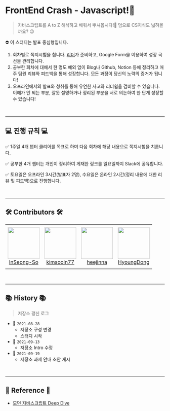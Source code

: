 # FrontEnd Crash - Javascript!:hammer:
> 자바스크립트를 A to Z 해석하고 배워서 뿌셔봅시다!:mag_right: 덤으로 CS지식도 넓혀볼까요? :wink:

⛔️ 이 스터디는 발표 중심형입니다.
1. 회차별로 쪽지시험을 칩니다. [리더](https://github.com/InSeong-So)가 준비하고, Google Form을 이용하여 성장 곡선을 관리합니다.
2. 공부한 회차에 대해서 한 명도 예외 없이 Blog나 Github, Notion 등에 정리하고 매주 팀원 리뷰와 피드백을 통해 성장합니다. 모든 과정이 당신의 노력의 증거가 됩니다!
3. 오프라인에서의 발표와 청취를 통해 유연한 사고와 리더쉽을 겸비할 수 있습니다. 이해가 안 되는 부분, 잘못 설명하거나 정리된 부분을 서로 의논하여 한 단계 성장할 수 있습니다!
<!-- 
<br>
<hr>

:blue_book:TOC가 들어갈 자리입니다. -->

<!-- START doctoc -->
<!-- ref: https://github.com/technote-space/toc-generator -->
<!-- END doctoc -->

<br>
<hr>

## 💻 진행 규칙 💻

✅ 1주일 4개 챕터 클리어를 목표로 하며 다음 회차에 해당 내용으로 쪽지시험을 치룹니다.

✅ 공부한 4개 챕터는 개인이 정리하여 게재한 링크를 일요일까지 Slack에 공유합니다.

✅ 토요일은 오프라인 3시간(발표자 2명), 수요일은 온라인 2시간(정리 내용에 대한 리뷰 및 피드백)으로 진행합니다.

<br>
<hr>

## 🛠 Contributors 🛠

<table align="center">
    <tr height="140px">
        <td align="center">
            <a href="https://github.com/InSeong-So"><img height="100px" width="100px" src="https://avatars.githubusercontent.com/u/18283006?v=4"/></a>
            <br />
            <a href="https://github.com/InSeong-So">InSeong-So</a>
        </td>
        <td align="center">
            <a href="https://github.com/kimsooin77"><img height="100px" width="100px" src="https://avatars.githubusercontent.com/u/82991292?v=4"/></a>
            <br />
            <a href="https://github.com/kimsooin77">kimsooin77</a>
        </td>
        <td align="center">
            <a href="https://github.com/heejinna"><img height="100px" width="100px" src="https://avatars.githubusercontent.com/u/87808507?v=4"/></a>
            <br />
            <a href="https://github.com/heejinna">heejinna</a>
        </td>
        <td align="center">
            <a href="https://github.com/HyoungDong"><img height="100px" width="100px" src="https://avatars.githubusercontent.com/u/52812307?v=4"/></a>
            <br />
            <a href="https://github.com/HyoungDong">HyoungDong</a>
        </td>
    </tr>
</table>

<br>
<hr>

## 📚 History 📚
> 저장소 갱신 로그

- 🔧 `2021-08-28`
  - 저장소 구성 변경
  - 스터디 시작
- 🔧 `2021-09-13`
  - 저장소 Intro 수정
- 🔧 `2021-09-19`
  - 저장소 과제 안내 초안 게시

<br>
<hr>

## 🔗 Reference 🔗
- [모던 자바스크립트 Deep Dive](http://www.yes24.com/Product/Goods/92742567)